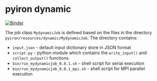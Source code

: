 # pyiron dynamic 
[![Binder](https://mybinder.org/badge_logo.svg)](https://mybinder.org/v2/gh/pyiron-dev/pyiron-dynamic-executable/error?labpath=example.ipynb)

The job class `MydynamicJob` is defined based on the files in the directory `pyiron/resources/dynamic/MydynamicJob`. The directory contains: 

- `input.json` - default input dictionary store in JSON format
- `script.py` - python module which contains the `write_input()` and `collect_output()` functions
- `bin/run_mydynamicjob_0.0.1.sh` - shell script for serial execution
- `bin/run_mydynamicjob_0.0.1_mpi.sh` - shell script for MPI parallel execution

